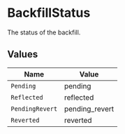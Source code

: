 # BackfillStatus

The status of the backfill.


## Values

| Name            | Value           |
| --------------- | --------------- |
| `Pending`       | pending         |
| `Reflected`     | reflected       |
| `PendingRevert` | pending_revert  |
| `Reverted`      | reverted        |